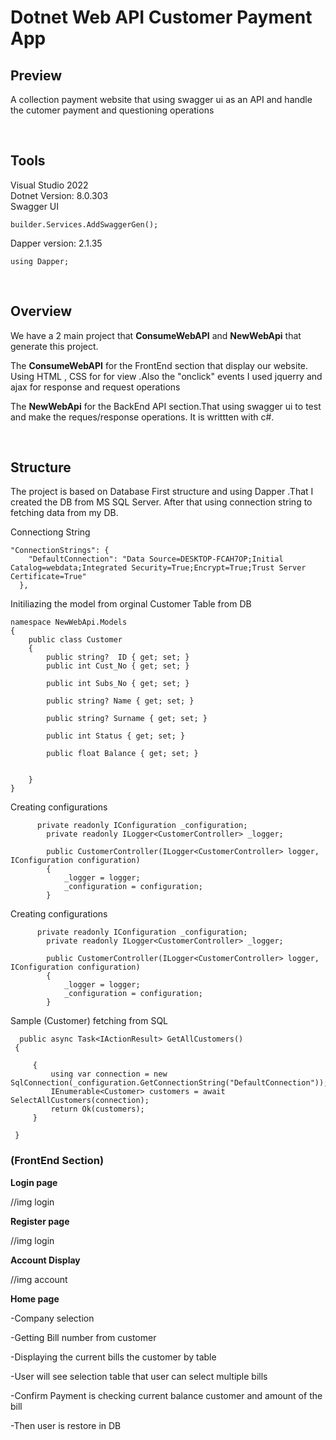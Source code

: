  # Dotnet Web API Customer Payment App

 ## Preview <br/>

A collection payment website that using swagger ui as an API and handle the 
cutomer payment and questioning operations 

<br/>

## Tools

Visual Studio 2022 <br/>
Dotnet  Version: 8.0.303  <br/>
Swagger UI  <br/>
```
builder.Services.AddSwaggerGen();
```
Dapper version: 2.1.35 <br/>
```
using Dapper;

```

<br/>


## Overview
We have a 2 main project that **ConsumeWebAPI** and **NewWebApi** that 
generate this project.

The **ConsumeWebAPI** for the FrontEnd section that display our website. Using 
HTML , CSS for for view .Also the "onclick" events I used jquerry and ajax for 
response and request operations

The **NewWebApi** for the BackEnd API section.That using swagger ui
to test and make the reques/response operations. It is writtten with
c#.

<br/>

## Structure
The project is based on Database First structure and using Dapper .That I created the DB from
MS SQL Server. After that using connection string to fetching data from my DB.


Connectiong String
```
"ConnectionStrings": {
    "DefaultConnection": "Data Source=DESKTOP-FCAH7OP;Initial Catalog=webdata;Integrated Security=True;Encrypt=True;Trust Server Certificate=True"
  },

```

Initiliazing the model from orginal Customer Table from DB
```
namespace NewWebApi.Models
{
    public class Customer
    {
        public string?  ID { get; set; }
        public int Cust_No { get; set; }

        public int Subs_No { get; set; }
        
        public string? Name { get; set; }

        public string? Surname { get; set; }

        public int Status { get; set; }

        public float Balance { get; set; }


    }
}
```

 Creating configurations
```
      private readonly IConfiguration _configuration;
        private readonly ILogger<CustomerController> _logger;

        public CustomerController(ILogger<CustomerController> logger, IConfiguration configuration)
        {
            _logger = logger;
            _configuration = configuration;
        }

```


 Creating configurations
```
      private readonly IConfiguration _configuration;
        private readonly ILogger<CustomerController> _logger;

        public CustomerController(ILogger<CustomerController> logger, IConfiguration configuration)
        {
            _logger = logger;
            _configuration = configuration;
        }

```
 Sample (Customer) fetching from SQL

```
  public async Task<IActionResult> GetAllCustomers()
 {

     {
         using var connection = new SqlConnection(_configuration.GetConnectionString("DefaultConnection"));
         IEnumerable<Customer> customers = await SelectAllCustomers(connection);
         return Ok(customers);
     }

 }

```


### (FrontEnd Section) <br/>

**Login page**

//img login 

**Register page**

//img login 

**Account Display**

//img account

**Home page**

-Company selection

-Getting Bill number from customer

-Displaying the current bills the customer by table

-User will see selection table that user can select multiple bills

-Confirm Payment is checking current balance customer and 
amount of the bill 

-Then user is restore in DB





